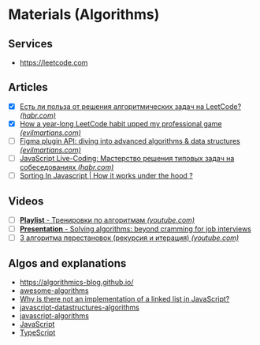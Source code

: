 # Materials (Algorithms)

## Services

- <https://leetcode.com>

## Articles

- [x] [Есть ли польза от решения алгоритмических задач на LeetCode? *(habr.com)*](https://habr.com/ru/articles/709550/)
- [x] [How a year-long LeetCode habit upped my professional game *(evilmartians.com)*](https://evilmartians.com/chronicles/how-a-year-long-leetcode-habit-upped-my-professional-game)
- [ ] [Figma plugin API: diving into advanced algorithms & data structures *(evilmartians.com)*](https://evilmartians.com/chronicles/figma-plugin-api-dive-into-advanced-algorithms-and-data-structures)
- [ ] [JavaScript Live-Coding: Мастерство решения типовых задач на собеседованиях *(habr.com)*](https://habr.com/ru/articles/741108/)
- [ ] [Sorting In Javascript | How it works under the hood ?](https://dev.to/swasdev4511/sorting-in-javascript-how-it-works--1cb)

## Videos

- [ ] [**Playlist** - Тренировки по алгоритмам *(youtube.com)*](https://www.youtube.com/playlist?list=PL6Wui14DvQPySdPv5NUqV3i8sDbHkCKC5)
- [ ] [**Presentation** - Solving algorithms: beyond cramming for job interviews](https://evilmartians.com/events/solving-algorithms-bites-and-bytes)
- [ ] [3 алгоритма перестановок (рекурсия и итерация) *(youtube.com)*](https://www.youtube.com/watch?v=SaUaIP6WnQg)

## Algos and explanations

- <https://algorithmics-blog.github.io/>
- [awesome-algorithms](https://github.com/tayllan/awesome-algorithms)
- [Why is there not an implementation of a linked list in JavaScript?](https://stackoverflow.com/questions/72297950/why-is-there-not-an-implementation-of-a-linked-list-in-javascript)
- [javascript-datastructures-algorithms](https://github.com/loiane/javascript-datastructures-algorithms)
- [javascript-algorithms](https://github.com/trekhleb/javascript-algorithms)
- [JavaScript](https://github.com/TheAlgorithms/JavaScript)
- [TypeScript](https://github.com/TheAlgorithms/TypeScript)
